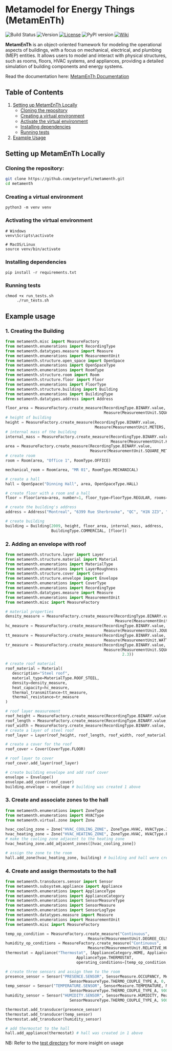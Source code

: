 # Metamodel for Energy Things (MetamEnTh)

![Build Status](https://github.com/peteryefi/metamenth/actions/workflows/build.yml/badge.svg)
![Version](https://img.shields.io/badge/version-1.0.0-blue)
[![License](https://img.shields.io/github/license/peteryefi/metamenth)](https://github.com/username/repository/blob/main/LICENSE)
![PyPI version](https://img.shields.io/pypi/v/metamenth.svg)
[![Wiki](https://img.shields.io/badge/docs-wiki-blue.svg)](https://github.com/peteryefi/metamenth/wiki)

**MetamEnTh** is an object-oriented framework for modeling the operational aspects of buildings, with a focus on mechanical, electrical, and plumbing (MEP) entities. It allows users to model and interact with physical structures, such as rooms, floors, HVAC systems, and appliances, providing a detailed simulation of building components and energy systems.

Read the documentation here: [MetamEnTh Documentation](https://github.com/peteryefi/metamenth/wiki)

## Table of Contents
1. [Setting up MetamEnTh Locally](#setting-up-metamEnTh-locally)
   - [Cloning the repository](#cloning-the-repository)
   - [Creating a virtual environment](#creating-a-virtual-environment)
   - [Activate the virtual environment](#activating-the-virtual-environment)
   - [Installing dependencies](#installing-dependencies)
   - [Running tests](#running-tests)
3. [Example Usage](#example-usage)


## Setting up MetamEnTh Locally

### Cloning the repository:

   ```sh
   git clone https://github.com/peteryefi/metamenth.git
   cd metamenth
   ```
   
### Creating a virtual environment
```shell
python3 -m venv venv
```
   
   
### Activating the virtual environment

```shell
# Windows
venv\Scripts\activate

# MacOS/Linux
source venv/bin/activate
```

### Installing dependencies
```shell
pip install -r requirements.txt
```
   
### Running tests
```shell
chmod +x run_tests.sh
     ./run_tests.sh
```

## Example usage

### 1. Creating the Building

```python
from metamenth.misc import MeasureFactory
from metamenth.enumerations import RecordingType
from metamenth.datatypes.measure import Measure
from metamenth.enumerations import MeasurementUnit
from metamenth.structure.open_space import OpenSpace
from metamenth.enumerations import OpenSpaceType
from metamenth.enumerations import RoomType
from metamenth.structure.room import Room
from metamenth.structure.floor import Floor
from metamenth.enumerations import FloorType
from metamenth.structure.building import Building
from metamenth.enumerations import BuildingType
from metamenth.datatypes.address import Address

floor_area = MeasureFactory.create_measure(RecordingType.BINARY.value,
                                           Measure(MeasurementUnit.SQUARE_METERS, 5))
# height of building
height = MeasureFactory.create_measure(RecordingType.BINARY.value,
                                       Measure(MeasurementUnit.METERS, 30))
# internal mass of the building
internal_mass = MeasureFactory.create_measure(RecordingType.BINARY.value,
                                              Measure(MeasurementUnit.KILOGRAMS, 2000))
area = MeasureFactory.create_measure(RecordingType.BINARY.value,
                                     Measure(MeasurementUnit.SQUARE_METERS, 45))
# create room
room = Room(area, "Office 1", RoomType.OFFICE)

mechanical_room = Room(area, "MR 01", RoomType.MECHANICAL)

# create a hall
hall = OpenSpace("Dinning Hall", area, OpenSpaceType.HALL)

# create floor with a room and a hall
floor = Floor(area=area, number=1, floor_type=FloorType.REGULAR, rooms=[room, hall, mechanical_room])

# create the building's address
address = Address("Montreal", "6399 Rue Sherbrooke", "QC", "H1N 2Z3", "Canada")

# create building
building = Building(2009, height, floor_area, internal_mass, address,
                    BuildingType.COMMERCIAL, [floor])
```
### 2. Adding an envelope with roof
```python
from metamenth.structure.layer import Layer
from metamenth.structure.material import Material
from metamenth.enumerations import MaterialType
from metamenth.enumerations import LayerRoughness
from metamenth.structure.cover import Cover
from metamenth.structure.envelope import Envelope
from metamenth.enumerations import CoverType
from metamenth.enumerations import RecordingType
from metamenth.datatypes.measure import Measure
from metamenth.enumerations import MeasurementUnit
from metamenth.misc import MeasureFactory

# material properties
density_measure = MeasureFactory.create_measure(RecordingType.BINARY.value,
                                                Measure(MeasurementUnit.KILOGRAM_PER_CUBIC_METER, 0.5))
hc_measure = MeasureFactory.create_measure(RecordingType.BINARY.value,
                                           Measure(MeasurementUnit.JOULES_PER_KELVIN, 4.5))
tt_measure = MeasureFactory.create_measure(RecordingType.BINARY.value,
                                           Measure(MeasurementUnit.WATTS_PER_SQUARE_METER_KELVIN, 2.5))
tr_measure = MeasureFactory.create_measure(RecordingType.BINARY.value,
                                           Measure(MeasurementUnit.SQUARE_METERS_KELVIN_PER_WATTS,
                                                   2.3))

# create roof material
roof_material = Material(
   description="Steel roof",
   material_type=MaterialType.ROOF_STEEL,
   density=density_measure,
   heat_capacity=hc_measure,
   thermal_transmittance=tt_measure,
   thermal_resistance=tr_measure
)

# roof layer measurement
roof_height = MeasureFactory.create_measure(RecordingType.BINARY.value, Measure(MeasurementUnit.METERS, 20))
roof_length = MeasureFactory.create_measure(RecordingType.BINARY.value, Measure(MeasurementUnit.METERS, 15))
roof_width = MeasureFactory.create_measure(RecordingType.BINARY.value, Measure(MeasurementUnit.METERS, 3))
# create a layer of steel roof
roof_layer = Layer(roof_height, roof_length, roof_width, roof_material, LayerRoughness.MEDIUM_ROUGH)

# create a cover for the roof
roof_cover = Cover(CoverType.FLOOR)

# roof layer to cover
roof_cover.add_layer(roof_layer)

# create building envelope and add roof cover
envelope = Envelope()
envelope.add_cover(roof_cover)
building.envelope = envelope # building was created 1 above
```

### 3. Create and associate zones to the hall
```python
from metamenth.enumerations import ZoneType
from metamenth.enumerations import HVACType
from metamenth.virtual.zone import Zone

hvac_cooling_zone = Zone("HVAC_COOLING_ZONE", ZoneType.HVAC, HVACType.INTERIOR)
hvac_heating_zone = Zone("HVAC_HEATING_ZONE", ZoneType.HVAC, HVACType.PERIMETER)
# make the cooling zone adjacent to the heating zone
hvac_heating_zone.add_adjacent_zones([hvac_cooling_zone])

# assign the zone to the room
hall.add_zone(hvac_heating_zone, building) # building and hall were created in 1 above

```
### 4. Create and assign thermostats to the hall
```python
from metamenth.transducers.sensor import Sensor
from metamenth.subsystem.appliance import Appliance
from metamenth.enumerations import ApplianceType
from metamenth.enumerations import ApplianceCategory
from metamenth.enumerations import SensorMeasureType
from metamenth.enumerations import SensorMeasure
from metamenth.enumerations import SensorLogType
from metamenth.datatypes.measure import Measure
from metamenth.enumerations import MeasurementUnit
from metamenth.misc import MeasureFactory

temp_op_condition = MeasureFactory.create_measure("Continuous",
                                    Measure(MeasurementUnit.DEGREE_CELSIUS, 4.4, 37.8))
humidity_op_conditions = MeasureFactory.create_measure("Continuous",
                                    Measure(MeasurementUnit.RELATIVE_HUMIDITY, 20, 80))
thermostat = Appliance("Thermostat", [ApplianceCategory.HOME, ApplianceCategory.SMART],
                               ApplianceType.THERMOSTAT,
                               operating_conditions=[temp_op_condition, humidity_op_conditions])

# create three sensors and assign them to the room
presence_sensor = Sensor("PRESENCE.SENSOR", SensorMeasure.OCCUPANCY, MeasurementUnit.PRESENCE,
                            SensorMeasureType.THERMO_COUPLE_TYPE_A, 0, sensor_log_type=SensorLogType.POLLING)
temp_sensor = Sensor("TEMPERATURE.SENSOR", SensorMeasure.TEMPERATURE, MeasurementUnit.DEGREE_CELSIUS,
                            SensorMeasureType.THERMO_COUPLE_TYPE_A, 900, sensor_log_type=SensorLogType.POLLING)
humidity_sensor = Sensor("HUMIDITY.SENSOR", SensorMeasure.HUMIDITY, MeasurementUnit.RELATIVE_HUMIDITY,
                            SensorMeasureType.THERMO_COUPLE_TYPE_A, 900, sensor_log_type=SensorLogType.POLLING)

thermostat.add_transducer(presence_sensor)
thermostat.add_transducer(temp_sensor)
thermostat.add_transducer(humidity_sensor)

# add thermostat to the hall
hall.add_appliance(thermostat) # hall was created in 1 above

```


NB: Refer to the [test directory](https://github.com/peteryefi/metamenth/tree/main/tests) for more insight on usage